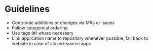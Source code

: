 # Guidelines
- Contribute additions or changes via MRs or Issues
- Follow categorical ordering
- Use tags (#) where necessary
- Link application name to repository whenever possible, fall back to website in case of closed-source apps
